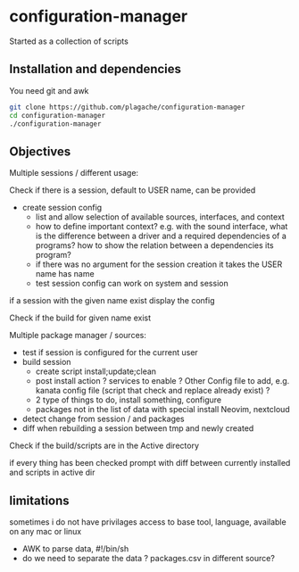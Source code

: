 # configuration-manager
Started as a collection of scripts

## Installation and dependencies

You need git and awk
```sh
git clone https://github.com/plagache/configuration-manager
cd configuration-manager
./configuration-manager
```

## Objectives

Multiple sessions / different usage:

Check if there is a session, default to USER name, can be provided

- create session config
    - list and allow selection of available sources, interfaces, and context
    - how to define important context? e.g. with the sound interface, what is the difference between a driver and a required dependencies of a programs? how to show the relation between a dependencies its program?
    - if there was no argument for the session creation it takes the USER name has name
    - test session config can work on system and session

if a session with the given name exist display the config

Check if the build for given name exist

Multiple package manager / sources:
- test if session is configured for the current user
- build session
    - create script install;update;clean
    - post install action ? services to enable ? Other Config file to add, e.g. kanata config file (script that check and replace already exist) ?
    - 2 type of things to do, install something, configure
    - packages not in the list of data with special install Neovim, nextcloud
- detect change from session / and packages
- diff when rebuilding a session between tmp and newly created

Check if the build/scripts are in the Active directory

if every thing has been checked prompt with diff between currently installed and scripts in active dir

## limitations

sometimes i do not have privilages
access to base tool, language, available on any mac or linux
- AWK to parse data, #!/bin/sh
- do we need to separate the data ? packages.csv in different source?
